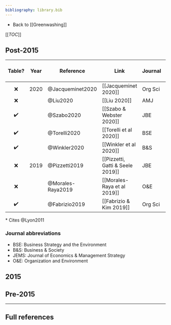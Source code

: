 ```yaml
---
bibliography: library.bib
---
```


* Back to [[Greenwashing]]

[[_TOC_]]

## Post-2015

Table?              | Year  | Reference         | Link                              | Journal   | Cites L&M 2015?       
:-:                 | ---   | -------           | -----                             | ---       | :-:                   
:x:                 | 2020  | @Jacqueminet2020  | [[Jacqueminet 2020]]              | Org Sci   | :x:                   
:x:                 |       | @Liu2020          | [[Liu 2020]]                      | AMJ       | :x:                   
:heavy_check_mark:  |       | @Szabo2020        | [[Szabo & Webster 2020]]          | JBE       | :x:                   
:heavy_check_mark:  |       | @Torelli2020      | [[Torelli et al 2020]]            | BSE       | :heavy_check_mark:    
:heavy_check_mark:  |       | @Winkler2020      | [[Winkler et al 2020]]            | B&S       | :heavy_check_mark:
:x:                 | 2019  | @Pizzetti2019     | [[Pizzetti, Gatti & Seele 2019]]  | JBE       | :x: *
:x:                 |       | @Morales-Raya2019 | [[Morales-Raya et al 2019]]       | O&E       | :heavy_check_mark:
:heavy_check_mark:  |       | @Fabrizio2019     | [[Fabrizio & Kim 2019]]           | Org Sci   | :x: *


\* Cites @Lyon2011

### Journal abbreviations

* BSE: Business Strategy and the Environment
* B&S: Business & Society
* JEMS: Journal of Economics & Management Strategy
* O&E: Organization and Environment

## 2015

## Pre-2015

---

## Full references